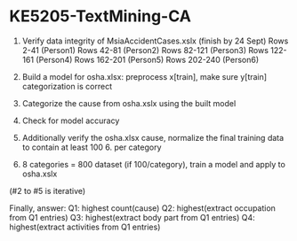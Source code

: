 # KE5205-TextMining-CA

1. Verify data integrity of MsiaAccidentCases.xslx (finish by 24 Sept)
Rows 2-41 (Person1)
Rows 42-81 (Person2)
Rows 82-121 (Person3)
Rows 122-161 (Person4)
Rows 162-201 (Person5)
Rows 202-240 (Person6)

2. Build a model for osha.xlsx: preprocess x[train], make sure y[train] categorization is correct
3. Categorize the cause from osha.xslx using the built model
4. Check for model accuracy
5. Additionally verify the osha.xlsx cause, normalize the final training data to contain at least 100 6. per category
6. 8 categories = 800 dataset (if 100/category), train a model and apply to osha.xslx

(#2 to #5 is iterative)

Finally, answer:
Q1: highest count(cause)
Q2: highest(extract occupation from Q1 entries)
Q3: highest(extract body part from Q1 entries)
Q4: highest(extract activities from Q1 entries)

